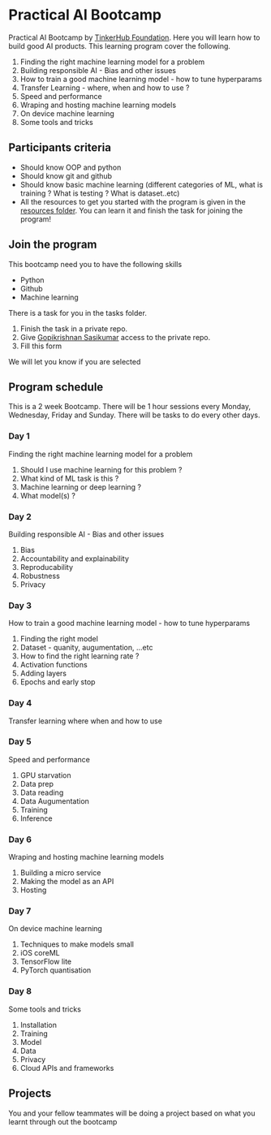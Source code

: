 # Practical AI Bootcamp

Practical AI Bootcamp by [TinkerHub Foundation](https://tinkerhub.org). Here you will learn how to build good AI products. This learning program cover the following.

1. Finding the right machine learning model for a problem
2. Building responsible AI - Bias and other issues
3. How to train a good machine learning model - how to tune hyperparams
4. Transfer Learning - where, when and how to use ?
5. Speed and performance
6. Wraping and hosting machine learning models
7. On device machine learning
8. Some tools and tricks

## Participants criteria

- Should know OOP and python
- Should know git and github
- Should know basic machine learning (different categories of ML, what is training ? What is testing ? What is dataset..etc)
- All the resources to get you started with the program is given in the [resources folder](https://github.com/tinkerhub-org/Practical-AI-Bootcamp/tree/main/Resources). You can learn it and finish the task for joining the program!

## Join the program

This bootcamp need you to have the following skills
- Python
- Github
- Machine learning

There is a task for you in the tasks folder. 
1. Finish the task in a private repo.
2. Give [Gopikrishnan Sasikumar](https://github.com/GopikrishnanSasikumar) access to the private repo.
3. Fill this form 

We will let you know if you are selected

## Program schedule
This is a 2 week Bootcamp. There will be 1 hour sessions every Monday, Wednesday, Friday and Sunday. There will be tasks to do every other days. 

### Day 1
Finding the right machine learning model for a problem

1. Should I use machine learning for this problem ?
2. What kind of ML task is this ?
3. Machine learning or deep learning ?
4. What model(s) ?

### Day 2
Building responsible AI - Bias and other issues

1. Bias
2. Accountability and explainability
3. Reproducability
4. Robustness
5. Privacy

### Day 3

How to train a good machine learning model - how to tune hyperparams

1. Finding the right model
2. Dataset - quanity, augumentation, ...etc
3. How to find the right learning rate ?
4. Activation functions
5. Adding layers
6. Epochs and early stop

### Day 4

Transfer learning where when and how to use

### Day 5
Speed and performance

1. GPU starvation
2. Data prep
3. Data reading
4. Data Augumentation
5. Training
6. Inference

### Day 6
Wraping and hosting machine learning models

1. Building a micro service
2. Making the model as an API
3. Hosting

### Day 7
On device machine learning

1. Techniques to make models small
2. iOS coreML
3. TensorFlow lite
4. PyTorch quantisation

### Day 8
Some tools and tricks

1. Installation
2. Training
3. Model
4. Data
5. Privacy
6. Cloud APIs and frameworks

## Projects
You and your fellow teammates will be doing a project based on what you learnt through out the bootcamp

